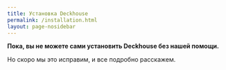 ```yaml
---
title: Установка Deckhouse
permalink: /installation.html
layout: page-nosidebar
---
```


**Пока, вы не можете сами установить Deckhouse без нашей помощи.**

Но скоро мы это исправим, и все подробно расскажем.  
